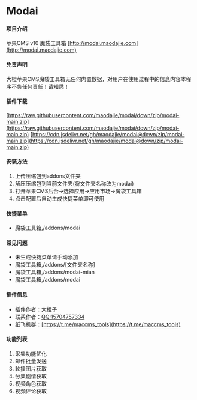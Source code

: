 # Modai

#### 项目介绍
苹果CMS v10 魔袋工具箱 [http://modai.maodajie.com](http://modai.maodajie.com)

#### 免责声明
大橙苹果CMS魔袋工具箱无任何内置数据，对用户在使用过程中的信息内容本程序不负任何责任！请知悉！

#### 插件下载
[https://raw.githubusercontent.com/maodajie/modai/down/zip/modai-main.zip](https://raw.githubusercontent.com/maodajie/modai/down/zip/modai-main.zip)
[https://cdn.jsdelivr.net/gh/maodajie/modai@down/zip/modai-main.zip](https://cdn.jsdelivr.net/gh/maodajie/modai@down/zip/modai-main.zip)

#### 安装方法
1. 上传压缩包到addons文件夹
2. 解压压缩包到当前文件夹(将文件夹名称改为modai)
3. 打开苹果CMS后台->选择应用->应用市场->魔袋工具箱
4. 点击配置后自动生成快捷菜单即可使用

#### 快捷菜单
 - 魔袋工具箱,/addons/modai

#### 常见问题
 - 未生成快捷菜单请手动添加
 - 魔袋工具箱,/addons/[文件夹名称]
 - 魔袋工具箱,/addons/modai-mian
 - 魔袋工具箱,/addons/modai

#### 插件信息
- 插件作者：大橙子
- 联系作者：[QQ:15704757334](http://wpa.qq.com/msgrd?v=3&uin=1570457334&site=qq&menu=yes)
- 纸飞机群：[https://t.me/maccms_tools](https://t.me/maccms_tools)

#### 功能列表
1. 采集功能优化
2. 邮件批量发送
3. 轮播图片获取
4. 分集剧情获取
5. 视频角色获取
6. 视频评论获取